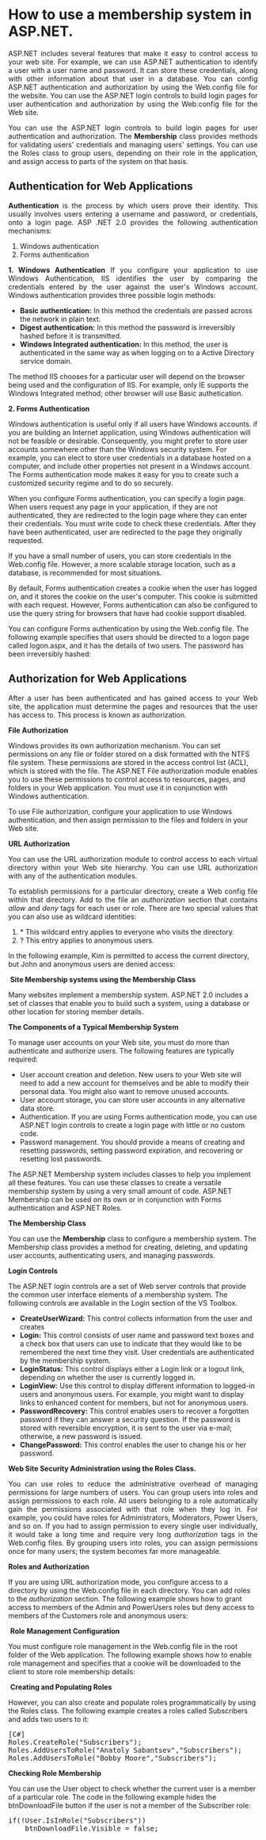# How to use a membership system in ASP.NET.

<p align="justify">
ASP.NET includes several features that make it easy to control access to your web site.
For example, we can use ASP.NET authentication to identify a user with a user name and password.
It can store these credentials, along with other information about that user in a database. 
You can config ASP.NET authentication and authorization by using the Web.config file for the website.
You can use the ASP.NET login controls to build login pages for user authentication and authorization by 
using the Web.config file for the Web site.
</p>
<p align="justify">
You can use the ASP.NET login controls to build login pages for user authentication and authorization.
The <b>Membership</b> class provides methods for validating users' credentials and managing users' settings.
You can use the Roles class to group users, depending on their role in the application, and assign access to parts of the 
system on that basis.
</p>
<h2>Authentication for Web Applications</h2>
<p align="justify">
<strong>Authentication</strong> is the process by which users prove their identity. This usually involves users entering a username and password, or credentials, onto a login page. ASP .NET 2.0 provides the following authentication mechanisms:
</p>
<ol>
<li>Windows authentication</li>
<li>Forms authentication</li>
</ol>
<p align="justify">
<strong>1. Windows Authentication</strong>
If you configure your application to use Windows Authentication, IIS identifies the user by comparing the credentials entered by the user against the user's Windows account. Windows authentication provides three possible login methods:
</p> 
<ul>
<li><strong>Basic authentication:</strong> In this method the credentials are passed across the network in plain text.</li>
<li><strong>Digest authentication:</strong> In this method the password is irreversibly hashed before it is transmitted.</li>
<li><strong>Windows Integrated authentication:</strong> In this method, the user is authenticated in the same way as when logging on to a Active Directory service domain.</li>
</ul>
<p>
The method IIS chooses for a particular user will depend on the browser being used and the configuration of IIS. For example, only IE supports the Windows Integrated method; other browser will use Basic authetication.
</p>
<strong>2. Forms Authentication</strong>
<p>
Windows authentication is useful only if all users have Windows accounts. if you are building an Internet application, using Windows authentication will not be feasible or desirable.
Consequently, you might prefer to store user accounts somewhere other than the Windows security system. For example, you can elect to store user credentials in a database hosted on a computer, and include other properties not present in a Windows account. The Forms authentication mode makes it easy for you to create such a customized security regime and to do so securely. 
</p>
<p>
When you configure Forms authentication, you can specify a login page. When users request any page in your application, if they are not authenticated, they are redirected to the login page where they can enter their credentials. You must write code to check these credentials. After they have been authenticated, user are redirected to the page they originally requested.
</p>
<p>
If you have a small number of users, you can store credentials in the Web.config file. However, a more scalable storage location, such as a database, is recommended for most situations.
</p>
<p>
By default, Forms authentication creates a cookie when the user has logged on, and it stores the cookie on the user's computer. This cookie is submitted with each request. However, Forms authentication can also be configured to use the query string for browsers that have had cookie support disabled.
</p>
<p>
You can configure Forms authentication by using the Web.config file. The following example specifies that users should be directed to a logon page called logon.aspx, and it has the details of two users. The password has been irreversibly hashed:
<img src="../../X:/FormsAuthentication.png" alt="">
</p>
<h2>Authorization for Web Applications</h2>
<p align="justify">
After a user has been authenticated and has gained access to your Web site, the application must determine the pages and resources that the user has access to. This process is known as authorization.
</p>
<strong>File Authorization</strong>
<p>
Windows provides its own authorization mechanism. You can set permissions on any file or folder stored on a disk formatted with the NTFS file system. These permissions are stored in the access control list (ACL), which is stored with the file. The ASP.NET File authorization module enables you to use these permissions to control access to resources, pages, and folders in your Web application. You must use it in conjunction with Windows authentication.
</p>
<p>
To use File authorization, configure your application to use Windows authentication, and then assign permission to the files and folders in your Web site.
</p>
<strong>URL Authorization</strong>
<p align="justify">
You can use the URL authorization module to control access to each virtual directory within your Web site hierarchy. You can use URL authorization with any of the authentication modules.
</p>
<p align="justify">
To establish permissions for a particular directory, create a Web config file within that directory.
Add to the file an <em>authorization</em> section that contains <em>allow</em> and <em>deny</em> tags for each user or role. There are two special values that you can also use as wildcard identities:
</p>
<ol>
<li>* This wildcard entry applies to everyone who visits the directory.</li>
<li>? This entry applies to anonymous users.</li>
</ol>
<p>
In the following example, Kim is permitted to access the current directory, but John and anonymous users are denied access:
</p>
<img src="UrlAuthorization.png" alt="">
<strong>Site Membership systems using the Membership Class</strong>
<p>
Many websites implement a membership system. ASP.NET 2.0 includes a set of classes that enable you to build such a system, using a database or other location for storing member details.
</p>
<strong>The Components of a Typical Membership System</strong>

<p>To manage user accounts on your Web site, you must do more than authenticate and authorize users. The following features are typically required:</p>
<ul>
<li>User account creation and deletion. New users to your Web site will need to add a new account for themselves and be able to modify their personal data. You might also want to remove unused accounts.</li>
<li>User account storage, you can store user accounts in any alternative data store.</li>
<li>Authentication. If you are using Forms authentication mode, you can use ASP.NET login controls to create a login page with little or no custom code.</li>
<li>Password management. You should provide a means of creating and resetting passwords, setting password expiration, and recovering or resetting lost passwords.</li>
</ul>
<p>
The ASP.NET Membership system includes classes to help you implement all these features. You can use these classes to create a versatile membership system by using a very small amount of code. ASP.NET Membership can be used on its own or in conjunction with Forms authentication and ASP.NET Roles.
</p>
<strong>The Membership Class</strong>
<p>
You can use the <strong>Membership</strong> class to configure a membership system. The Membership class provides a method for creating, deleting, and updating user accounts, authenticating users, and managing passwords. 
</p>
<strong>Login Controls</strong>
<p>
The ASP.NET login controls are a set of Web server controls that provide the common user interface elements of a membership system. The following controls are available in the Login section of the VS Toolbox. 
</p>
<ul>
<li><strong>CreateUserWizard:</strong> This control collects information from the user and creates </li>
<li><strong>Login:</strong> This control consists of user name and password text boxes and a check box that users can use to indicate that they would like to be remembered the next time they visit. User credentials are authenticated by the membership system.</li>
<li><strong>LoginStatus:</strong> This control displays either a Login link or a logout link, depending on whether the user is currently logged in.</li>
<li><strong>LoginView:</strong> Use this control to display different information to logged-in users and anonymous users. For example, you might want to display links to enhanced content for members, but not for anonymous users.</li>
<li><strong>PasswordRecovery:</strong> This control enables users to recover a forgotten password if they can answer a security question. If the password is stored with reversible encryption, it is sent to the user via e-mail; otherwise, a new password is issued.</li>
<li><strong>ChangePassword:</strong> This control enables the user to change his or her password.</li>
</ul>
<strong>Web Site Security Administration using the Roles Class.</strong>
<p align="justify">
You can use roles to reduce the administrative overhead of managing permissions for large numbers of users. You can group users into roles and assign permissions to each role. All users belonging to a role automatically gain the permissions associated with that role when they log in. For example, you could have roles for Administrators, Moderators, Power Users, and so on. If you had to assign permission to every single user individually, it would take a long time and require very long <em>authorization</em> tags in the Web.config files. By grouping users into roles, you can assign permissions once for many users; the system becomes far more manageable.
</p>
<strong>Roles and Authorization</strong>
<p>
If you are using URL authorization mode, you configure access to a directory by using the Web.config file in each directory. You can add roles to the <em>authorization</em> section. The following example shows how to grant access to members of the Admin and PowerUsers roles but deny access to members of the Customers role and anonymous users:
</p>
<img src="rolesAuthorization.png" alt="">
<strong>Role Management Configuration</strong>
<p>
You must configure role management in the Web.config file in the root folder of the Web
application. The following example shows how to enable role management and specifies that a cookie will be downloaded to the client to store role membership details:
</p>
<img src="roleManager.png" alt="">
<strong>Creating and Populating Roles</strong>
<p>
However, you can also create and populate roles programmatically by using the Roles class. The following example creates a roles called Subscribers and adds two users to it:
</p>
<pre>
[C#]
Roles.CreateRole("Subscribers");
Roles.AddUsersToRole("Anatoly Sabantsev","Subscribers");
Roles.AddUsersToRole("Bobby Moore","Subscribers");
</pre>
<strong>Checking Role Membership</strong>
<p>
You can use the User object to check whether the current user is a member  of a particular role. The code in the following example hides the btnDownloadFile button if the  user is not a member of the Subscriber role:
<pre>
if(!User.IsInRole("Subscribers"))
	btnDownloadFile.Visible = false;
</pre>
</p>
